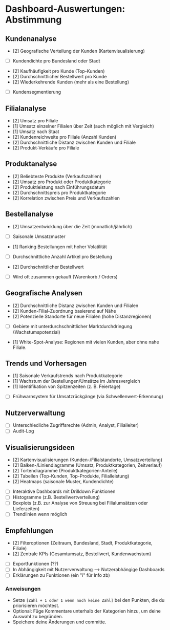 # Dashboard-Auswertungen: Abstimmung

## Kundenanalyse
- [2] Geografische Verteilung der Kunden (Kartenvisualisierung)
- [ ] Kundendichte pro Bundesland oder Stadt
- [2] Kaufhäufigkeit pro Kunde (Top-Kunden)
- [2] Durchschnittlicher Bestellwert pro Kunde
- [2] Wiederkehrende Kunden (mehr als eine Bestellung)
- [ ] Kundensegmentierung

## Filialanalyse
- [2] Umsatz pro Filiale
- [1] Umsatz einzelner Filialen über Zeit (auch möglich mit Vergleich)
- [1] Umsatz nach Staat
- [2] Kundenreichweite pro Filiale (Anzahl Kunden)
- [2] Durchschnittliche Distanz zwischen Kunden und Filiale
- [2] Produkt-Verkäufe pro Filiale


## Produktanalyse
- [2] Beliebteste Produkte (Verkaufszahlen)
- [2] Umsatz pro Produkt oder Produktkategorie
- [2] Produktleistung nach Einführungsdatum 
- [2] Durchschnittspreis pro Produktkategorie
- [2] Korrelation zwischen Preis und Verkaufszahlen

## Bestellanalyse
- [2] Umsatzentwicklung über die Zeit (monatlich/jährlich)
- [ ] Saisonale Umsatzmuster
- [1] Ranking Bestellungen mit hoher Volatilität
- [ ] Durchschnittliche Anzahl Artikel pro Bestellung
- [2] Durchschnittlicher Bestellwert
- [ ] Wird oft zusammen gekauft (Warenkorb / Orders)

## Geografische Analysen
- [2] Durchschnittliche Distanz zwischen Kunden und Filialen
- [2] Kunden-Filial-Zuordnung basierend auf Nähe
- [2] Potenzielle Standorte für neue Filialen (hohe Distanzregionen)
- [ ] Gebiete mit unterdurchschnittlicher Marktdurchdringung (Wachstumspotenzial)
- [1] White-Spot-Analyse: Regionen mit vielen Kunden, aber ohne nahe Filiale.

## Trends und Vorhersagen
- [1] Saisonale Verkaufstrends nach Produktkategorie
- [1] Wachstum der Bestellungen/Umsätze im Jahresvergleich
- [1] Identifikation von Spitzenzeiten (z. B. Feiertage)
- [ ] Frühwarnsystem für Umsatzrückgänge (via Schwellenwert-Erkennung)

## Nutzerverwaltung
- [ ] Unterschiedliche Zugriffsrechte (Admin, Analyst, Filialleiter)
- [ ] Audit-Log

## Visualisierungsideen
- [2] Kartenvisualisierungen (Kunden-/Filialstandorte, Umsatzverteilung)
- [2] Balken-/Liniendiagramme (Umsatz, Produktkategorien, Zeitverlauf)
- [2] Tortendiagramme (Produktkategorien-Anteile)
- [2] Tabellen (Top-Kunden, Top-Produkte, Filialleistung)
- [2] Heatmaps (saisonale Muster, Kundendichte)
- [ ] Interaktive Dashboards mit Drilldown Funktionen
- [ ] Histogramme (z.B. Bestellwertverteilung)
- [ ] Boxplots (z.B. zur Analyse von Streuung bei Filialumsätzen oder Lieferzeiten)
- [ ] Trendlinien wenn möglich

## Empfehlungen
- [2] Filteroptionen (Zeitraum, Bundesland, Stadt, Produktkategorie, Filiale)
- [2] Zentrale KPIs (Gesamtumsatz, Bestellwert, Kundenwachstum)
- [ ] Exportfunktionen (??)
- [ ] In Abhängigkeit mit Nutzerverwaltung --> Nutzerabhängige Dashboards
- [ ] Erklärungen zu Funktionen (ein "i" für Info zb)

### Anweisungen
- Setze `[Zahl + 1 oder 1 wenn noch keine Zahl]` bei den Punkten, die du priorisieren möchtest.
- Optional: Füge Kommentare unterhalb der Kategorien hinzu, um deine Auswahl zu begründen.
- Speichere deine Änderungen und committe.
